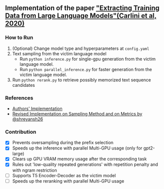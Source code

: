 ## Implementation of the paper ["Extracting Training Data from Large Language Models"(Carlini et al, 2020)](https://arxiv.org/abs/2012.07805)

### How to Run

1. (Optional) Change model type and hyperparameters at `config.yaml`
2. Text sampling from the victim language model
   - Run `python inference.py` for single-gpu generation from the victim language model.
   - Run `python parallel_inference.py` for faster generation from the victim language model.
3. Run `python rerank.py` to retrieve possibly memorized text sequence candidates

### References

- [Authors' Implementation](https://github.com/ftramer/LM_Memorization)
- [Revised Implementation on Sampling Method and on Metrics by @shreyansh26](https://github.com/shreyansh26/Extracting-Training-Data-from-Large-Langauge-Models)

### Contribution

- [x] Prevents oversampling during the prefix selection
- [x] Speeds up the inference with parallel Multi-GPU usage (only for gpt2-large)
- [x] Clears up GPU VRAM memory usage after the corresponding task
- [x] Rules out 'low-quality repeated generations' with repetition penalty and with ngram restriction
- [ ] Supports T5 Encoder-Decoder as the victim model
- [ ] Speeds up the reranking with parallel Multi-GPU usage
